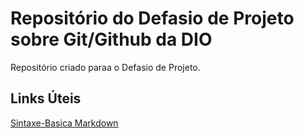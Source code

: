 # Repositório do Defasio  de Projeto sobre Git/Github da DIO
 Repositório criado paraa o  Defasio  de Projeto.
## Links Úteis 
[Sintaxe-Basica Markdown](https://www.markdownguide.org/basic-syntax/)
